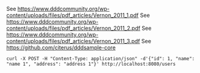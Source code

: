 See https://www.dddcommunity.org/wp-content/uploads/files/pdf_articles/Vernon_2011_1.pdf
See https://www.dddcommunity.org/wp-content/uploads/files/pdf_articles/Vernon_2011_2.pdf
See https://www.dddcommunity.org/wp-content/uploads/files/pdf_articles/Vernon_2011_3.pdf
See https://github.com/citerus/dddsample-core

```
curl -X POST -H "Content-Type: application/json" -d'{"id": 1, "name": "name 1", "address": "address 1"}' http://localhost:8080/users
```
